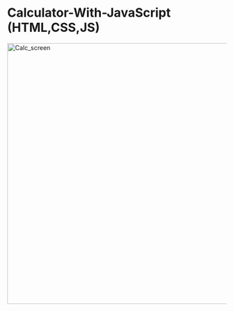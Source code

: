 # Calculator-With-JavaScript (HTML,CSS,JS)

<img width="600" alt="Calc_screen" src="https://user-images.githubusercontent.com/41590098/178840638-8879b27f-83cc-4484-a089-0ad5dd421b27.png">

